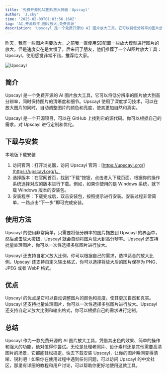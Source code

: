 ```yaml
---
title: '免费开源的AI图片放大神器：Upscayl'
author: 'J.sky'
time: '2025-02-09T01:03:56.168Z'
tag: 'AI,开源软件,图片放大,免费资源'
description: 'Upscayl 是一个免费开源的 AI 图片放大工具，它可以将低分辨率的图片放大到高分辨率，同时保持图片的清晰度和细节。Upscayl 使用了深度学习技术，可以在放大图片的同时，自动调整图片的颜色和亮度，使其更加自然和真实。'
---
```


昨天，我有一些图片需要放大，之前我一直使用SD配置一些放大模型进行图片的放大，但是速度实在是太慢了，后来问了朋友，他们推荐了一个AI图片放大工具：Upscayl，使用感觉非常不错，推荐给大家。

![Upscayl](https://www.suiyan.cc/assets/images/2025/Upscayl.png)

## 简介

Upscayl 是一个免费开源的 AI 图片放大工具，它可以将低分辨率的图片放大到高分辨率，同时保持图片的清晰度和细节。Upscayl 使用了深度学习技术，可以在放大图片的同时，自动调整图片的颜色和亮度，使其更加自然和真实。

Upscayl 是一个开源项目，可以在 GitHub 上找到它的源代码。你可以根据自己的需求，对 Upscayl 进行定制和优化。

## 下载与安装

本地版下载安装
1. 访问官网：打开浏览器，访问 Upscayl 官网：[https://upscayl.org/](https://upscayl.org/)。
2. 选择版本：在官网首页，找到“下载”按钮，点击进入下载页面。根据你的操作系统选择对应的版本进行下载。例如，如果你使用的是 Windows 系统，就下载 Windows 版本的安装包。
3.  安装程序：下载完成后，双击安装包，按照提示进行安装。安装过程非常简单，一路点击“下一步”即可完成安装。

## 使用方法

Upscayl 的使用非常简单，只需要将低分辨率的图片拖放到 Upscayl 的界面中，然后点击放大按钮，Upscayl 就会自动将图片放大到高分辨率。Upscayl 还支持批量处理图片，你可以一次性选择多张图片进行放大。

Upscayl 还支持自定义放大比例，你可以根据自己的需求，选择适合的放大比例。Upscayl 还支持自定义输出格式，你可以选择将放大后的图片保存为 PNG、JPEG 或者 WebP 格式。

## 优点

Upscayl 的优点是它可以自动调整图片的颜色和亮度，使其更加自然和真实。Upscayl 还支持批量处理图片，你可以一次性选择多张图片进行放大。Upscayl 还支持自定义放大比例和输出格式，你可以根据自己的需求进行定制。

## 总结

Upscayl 作为一款免费开源的 AI 图片放大工具，凭借其出色的效果、简单的操作和强大的功能，绝对值得你尝试。无论是处理老照片、设计素材还是其他需要高清图片的场景，它都能轻松搞定。快去下载安装 Upscayl，让你的图片瞬间变得清晰、锐利吧！如果你在使用过程中遇到任何问题，可以访问 Upscayl 的中文社区，那里有详细的教程和用户讨论，可以帮助你更好地使用这款工具。
